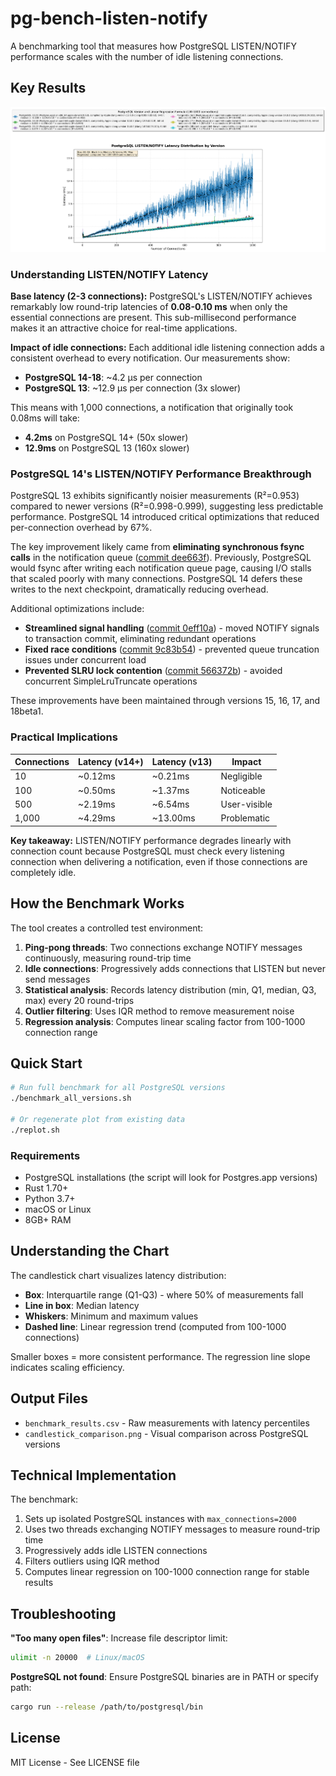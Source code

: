 # pg-bench-listen-notify

A benchmarking tool that measures how PostgreSQL LISTEN/NOTIFY performance scales with the number of idle listening connections.

## Key Results

![Benchmark Results](candlestick_comparison.png)

### Understanding LISTEN/NOTIFY Latency

**Base latency (2-3 connections):** PostgreSQL's LISTEN/NOTIFY achieves remarkably low round-trip latencies of **0.08-0.10 ms** when only the essential connections are present. This sub-millisecond performance makes it an attractive choice for real-time applications.

**Impact of idle connections:** Each additional idle listening connection adds a consistent overhead to every notification. Our measurements show:
- **PostgreSQL 14-18**: ~4.2 µs per connection
- **PostgreSQL 13**: ~12.9 µs per connection (3x slower)

This means with 1,000 connections, a notification that originally took 0.08ms will take:
- **4.2ms** on PostgreSQL 14+ (50x slower)
- **12.9ms** on PostgreSQL 13 (160x slower)

### PostgreSQL 14's LISTEN/NOTIFY Performance Breakthrough

PostgreSQL 13 exhibits significantly noisier measurements (R²=0.953) compared to newer versions (R²=0.998-0.999), suggesting less predictable performance. PostgreSQL 14 introduced critical optimizations that reduced per-connection overhead by 67%.

The key improvement likely came from **eliminating synchronous fsync calls** in the notification queue ([commit dee663f](https://github.com/postgres/postgres/commit/dee663f7843)). Previously, PostgreSQL would fsync after writing each notification queue page, causing I/O stalls that scaled poorly with many connections. PostgreSQL 14 defers these writes to the next checkpoint, dramatically reducing overhead.

Additional optimizations include:
- **Streamlined signal handling** ([commit 0eff10a](https://github.com/postgres/postgres/commit/0eff10a0084)) - moved NOTIFY signals to transaction commit, eliminating redundant operations
- **Fixed race conditions** ([commit 9c83b54](https://github.com/postgres/postgres/commit/9c83b54a9cc)) - prevented queue truncation issues under concurrent load
- **Prevented SLRU lock contention** ([commit 566372b](https://github.com/postgres/postgres/commit/566372b3d64)) - avoided concurrent SimpleLruTruncate operations

These improvements have been maintained through versions 15, 16, 17, and 18beta1.

### Practical Implications

| Connections | Latency (v14+) | Latency (v13) | Impact |
|------------|----------------|---------------|---------|
| 10         | ~0.12ms       | ~0.21ms      | Negligible |
| 100        | ~0.50ms       | ~1.37ms      | Noticeable |
| 500        | ~2.19ms       | ~6.54ms      | User-visible |
| 1,000      | ~4.29ms       | ~13.00ms     | Problematic |

**Key takeaway:** LISTEN/NOTIFY performance degrades linearly with connection count because PostgreSQL must check every listening connection when delivering a notification, even if those connections are completely idle.

## How the Benchmark Works

The tool creates a controlled test environment:

1. **Ping-pong threads**: Two connections exchange NOTIFY messages continuously, measuring round-trip time
2. **Idle connections**: Progressively adds connections that LISTEN but never send messages
3. **Statistical analysis**: Records latency distribution (min, Q1, median, Q3, max) every 20 round-trips
4. **Outlier filtering**: Uses IQR method to remove measurement noise
5. **Regression analysis**: Computes linear scaling factor from 100-1000 connection range

## Quick Start

```bash
# Run full benchmark for all PostgreSQL versions
./benchmark_all_versions.sh

# Or regenerate plot from existing data
./replot.sh
```

### Requirements

- PostgreSQL installations (the script will look for Postgres.app versions)
- Rust 1.70+
- Python 3.7+
- macOS or Linux
- 8GB+ RAM

## Understanding the Chart

The candlestick chart visualizes latency distribution:
- **Box**: Interquartile range (Q1-Q3) - where 50% of measurements fall
- **Line in box**: Median latency
- **Whiskers**: Minimum and maximum values
- **Dashed line**: Linear regression trend (computed from 100-1000 connections)

Smaller boxes = more consistent performance. The regression line slope indicates scaling efficiency.

## Output Files

- `benchmark_results.csv` - Raw measurements with latency percentiles
- `candlestick_comparison.png` - Visual comparison across PostgreSQL versions

## Technical Implementation

The benchmark:
1. Sets up isolated PostgreSQL instances with `max_connections=2000`
2. Uses two threads exchanging NOTIFY messages to measure round-trip time
3. Progressively adds idle LISTEN connections
4. Filters outliers using IQR method
5. Computes linear regression on 100-1000 connection range for stable results

## Troubleshooting

**"Too many open files"**: Increase file descriptor limit:
```bash
ulimit -n 20000  # Linux/macOS
```

**PostgreSQL not found**: Ensure PostgreSQL binaries are in PATH or specify path:
```bash
cargo run --release /path/to/postgresql/bin
```

## License

MIT License - See LICENSE file
